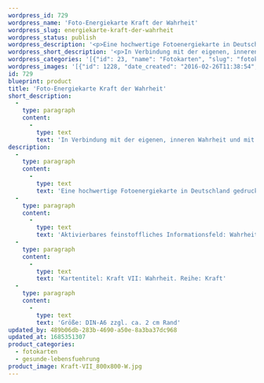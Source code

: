 ```yaml
---
wordpress_id: 729
wordpress_name: 'Foto-Energiekarte Kraft der Wahrheit'
wordpress_slug: energiekarte-kraft-der-wahrheit
wordpress_status: publish
wordpress_description: '<p>Eine hochwertige Fotoenergiekarte in Deutschland gedruckt und in Handarbeit laminiert.  Sie ist in Postkartengröße (DIN-A6) gut zu transportieren und kann auch auf den Körper aufgelegt werden.</p><p>Aktivierbares feinstoffliches Informationsfeld: Wahrheit als eine der menschlichen Grundenergien: Aktivierung und Entwicklung der Grundenergie, die in Wahrheit liegt. Hierbei gibt es aus unserer Sicht eine innere Wahrheit, die jedem Menschen individuell zugrunde liegt und eine übergeordnete Wahrheit. In Übereinstimmung mit der eigenen, inneren Wahrheit zu sein, kann starke Kräfte aktivieren. Mit dieser individuellen Wahrheit, Teil des übergeordneten Wahrheitsfeldes zu sein, ist einem Menschen aus seinem multidimensionalem Verständnis heraus zu jeder Zeit möglich.</p><p>Kartentitel: Kraft VII: Wahrheit. Reihe: Kraft</p><p>Größe: DIN-A6 zzgl. ca. 2 cm Rand<br />Andere Formate sind individuell für Sie innerhalb weniger Tage herstellbar. Bitte kontaktieren Sie uns hierfür unter <a href="mailto:info@elvedenverlag.de">info@elvedenverlag.de</a>.</p><p><a href="https://my.feenbaum.de/anwendung-energiebilder-foto-laminiert/">Anwendungshinweise</a>      <a href="https://my.feenbaum.de/produktinformationen-fotokarten/">Produktinformationen</a></p>'
wordpress_short_description: '<p>In Verbindung mit der eigenen, inneren Wahrheit und mit der übergordneten Wahrheit sein</p>'
wordpress_categories: '[{"id": 23, "name": "Fotokarten", "slug": "fotokarten"}, {"id": 38, "name": "Gesunde Lebensf\u00fchrung", "slug": "gesunde-lebensfuehrung"}]'
wordpress_images: '[{"id": 1228, "date_created": "2016-02-26T11:38:54", "date_created_gmt": "2016-02-26T09:38:54", "date_modified": "2016-02-26T11:38:54", "date_modified_gmt": "2016-02-26T09:38:54", "src": "https://my.feenbaum.de/wp-content/uploads/2016/02/Kraft-VII_800x800-W.jpg", "name": "Kraft-VII_800x800-W", "alt": ""}]'
id: 729
blueprint: product
title: 'Foto-Energiekarte Kraft der Wahrheit'
short_description:
  -
    type: paragraph
    content:
      -
        type: text
        text: 'In Verbindung mit der eigenen, inneren Wahrheit und mit der übergordneten Wahrheit sein'
description:
  -
    type: paragraph
    content:
      -
        type: text
        text: 'Eine hochwertige Fotoenergiekarte in Deutschland gedruckt und in Handarbeit laminiert.  Sie ist in Postkartengröße (DIN-A6) gut zu transportieren und kann auch auf den Körper aufgelegt werden.'
  -
    type: paragraph
    content:
      -
        type: text
        text: 'Aktivierbares feinstoffliches Informationsfeld: Wahrheit als eine der menschlichen Grundenergien: Aktivierung und Entwicklung der Grundenergie, die in Wahrheit liegt. Hierbei gibt es aus unserer Sicht eine innere Wahrheit, die jedem Menschen individuell zugrunde liegt und eine übergeordnete Wahrheit. In Übereinstimmung mit der eigenen, inneren Wahrheit zu sein, kann starke Kräfte aktivieren. Mit dieser individuellen Wahrheit, Teil des übergeordneten Wahrheitsfeldes zu sein, ist einem Menschen aus seinem multidimensionalem Verständnis heraus zu jeder Zeit möglich.'
  -
    type: paragraph
    content:
      -
        type: text
        text: 'Kartentitel: Kraft VII: Wahrheit. Reihe: Kraft'
  -
    type: paragraph
    content:
      -
        type: text
        text: 'Größe: DIN-A6 zzgl. ca. 2 cm Rand'
updated_by: 489b06db-283b-4690-a50e-8a3ba37dc968
updated_at: 1685351307
product_categories:
  - fotokarten
  - gesunde-lebensfuehrung
product_image: Kraft-VII_800x800-W.jpg
---
```

